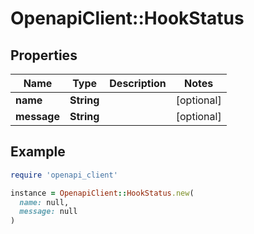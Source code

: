 # OpenapiClient::HookStatus

## Properties

| Name | Type | Description | Notes |
| ---- | ---- | ----------- | ----- |
| **name** | **String** |  | [optional] |
| **message** | **String** |  | [optional] |

## Example

```ruby
require 'openapi_client'

instance = OpenapiClient::HookStatus.new(
  name: null,
  message: null
)
```

